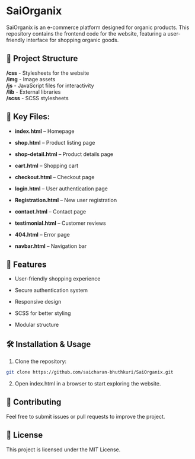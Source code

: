 # SaiOrganix

SaiOrganix is an e-commerce platform designed for organic products. This repository contains the frontend code for the website, featuring a user-friendly interface for shopping organic goods.

## 📂 Project Structure

**/css**          - Stylesheets for the website  
**/img**          - Image assets  
**/js**           - JavaScript files for interactivity  
**/lib**          - External libraries  
**/scss**         - SCSS stylesheets

## 📜 Key Files:

- **index.html** – Homepage

- **shop.html** – Product listing page

- **shop-detail.html** – Product details page

- **cart.html** – Shopping cart

- **checkout.html** – Checkout page

- **login.html** – User authentication page

- **Registration.html** – New user registration

- **contact.html** – Contact page

- **testimonial.html** – Customer reviews

- **404.html** – Error page

- **navbar.html** – Navigation bar

## 🚀 Features

- User-friendly shopping experience

- Secure authentication system

- Responsive design

- SCSS for better styling

- Modular structure

## 🛠 Installation & Usage

1. Clone the repository:
```bash
git clone https://github.com/saicharan-bhuthkuri/SaiOrganix.git
```

2. Open index.html in a browser to start exploring the website.

## 🤝 Contributing

Feel free to submit issues or pull requests to improve the project.

## 📜 License

This project is licensed under the MIT License.
